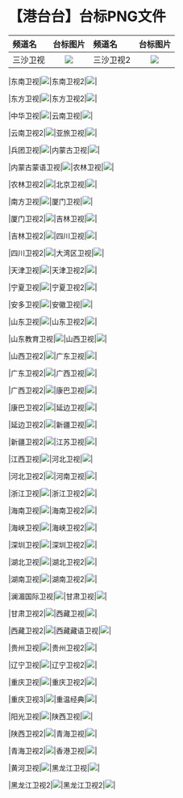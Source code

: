 # 【港台台】台标PNG文件
|频道名|台标图片|频道名|台标图片|
|:---|:---:|:---|:---:|
|三沙卫视|<img src="https://raw.githubusercontent.com/xiaolvdouya/TV-LOGO/refs/heads/main/%E5%8D%AB%E8%A7%86/三沙卫视.png">|三沙卫视2|<img src="https://raw.githubusercontent.com/xiaolvdouya/TV-LOGO/refs/heads/main/%E5%8D%AB%E8%A7%86/三沙卫视2.png">|

|东南卫视|<img src="https://raw.githubusercontent.com/xiaolvdouya/TV-LOGO/refs/heads/main/%E5%8D%AB%E8%A7%86/东南卫视.png">|东南卫视2|<img src="https://raw.githubusercontent.com/xiaolvdouya/TV-LOGO/refs/heads/main/%E5%8D%AB%E8%A7%86/东南卫视2.png">|

|东方卫视|<img src="https://raw.githubusercontent.com/xiaolvdouya/TV-LOGO/refs/heads/main/%E5%8D%AB%E8%A7%86/东方卫视.png">|东方卫视2|<img src="https://raw.githubusercontent.com/xiaolvdouya/TV-LOGO/refs/heads/main/%E5%8D%AB%E8%A7%86/东方卫视2.png">|

|中华卫视|<img src="https://raw.githubusercontent.com/xiaolvdouya/TV-LOGO/refs/heads/main/%E5%8D%AB%E8%A7%86/中华卫视.png">|云南卫视|<img src="https://raw.githubusercontent.com/xiaolvdouya/TV-LOGO/refs/heads/main/%E5%8D%AB%E8%A7%86/云南卫视.png">|

|云南卫视2|<img src="https://raw.githubusercontent.com/xiaolvdouya/TV-LOGO/refs/heads/main/%E5%8D%AB%E8%A7%86/云南卫视2.png">|亚旅卫视|<img src="https://raw.githubusercontent.com/xiaolvdouya/TV-LOGO/refs/heads/main/%E5%8D%AB%E8%A7%86/亚旅卫视.png">|

|兵团卫视|<img src="https://raw.githubusercontent.com/xiaolvdouya/TV-LOGO/refs/heads/main/%E5%8D%AB%E8%A7%86/兵团卫视.png">|内蒙古卫视|<img src="https://raw.githubusercontent.com/xiaolvdouya/TV-LOGO/refs/heads/main/%E5%8D%AB%E8%A7%86/内蒙古卫视.png">|

|内蒙古蒙语卫视|<img src="https://raw.githubusercontent.com/xiaolvdouya/TV-LOGO/refs/heads/main/%E5%8D%AB%E8%A7%86/内蒙古蒙语卫视.png">|农林卫视|<img src="https://raw.githubusercontent.com/xiaolvdouya/TV-LOGO/refs/heads/main/%E5%8D%AB%E8%A7%86/农林卫视.png">|

|农林卫视2|<img src="https://raw.githubusercontent.com/xiaolvdouya/TV-LOGO/refs/heads/main/%E5%8D%AB%E8%A7%86/农林卫视2.png">|北京卫视|<img src="https://raw.githubusercontent.com/xiaolvdouya/TV-LOGO/refs/heads/main/%E5%8D%AB%E8%A7%86/北京卫视.png">|

|南方卫视|<img src="https://raw.githubusercontent.com/xiaolvdouya/TV-LOGO/refs/heads/main/%E5%8D%AB%E8%A7%86/南方卫视.png">|厦门卫视|<img src="https://raw.githubusercontent.com/xiaolvdouya/TV-LOGO/refs/heads/main/%E5%8D%AB%E8%A7%86/厦门卫视.png">|

|厦门卫视2|<img src="https://raw.githubusercontent.com/xiaolvdouya/TV-LOGO/refs/heads/main/%E5%8D%AB%E8%A7%86/厦门卫视2.png">|吉林卫视|<img src="https://raw.githubusercontent.com/xiaolvdouya/TV-LOGO/refs/heads/main/%E5%8D%AB%E8%A7%86/吉林卫视.png">|

|吉林卫视2|<img src="https://raw.githubusercontent.com/xiaolvdouya/TV-LOGO/refs/heads/main/%E5%8D%AB%E8%A7%86/吉林卫视2.png">|四川卫视|<img src="https://raw.githubusercontent.com/xiaolvdouya/TV-LOGO/refs/heads/main/%E5%8D%AB%E8%A7%86/四川卫视.png">|

|四川卫视2|<img src="https://raw.githubusercontent.com/xiaolvdouya/TV-LOGO/refs/heads/main/%E5%8D%AB%E8%A7%86/四川卫视2.png">|大湾区卫视|<img src="https://raw.githubusercontent.com/xiaolvdouya/TV-LOGO/refs/heads/main/%E5%8D%AB%E8%A7%86/大湾区卫视.png">|

|天津卫视|<img src="https://raw.githubusercontent.com/xiaolvdouya/TV-LOGO/refs/heads/main/%E5%8D%AB%E8%A7%86/天津卫视.png">|天津卫视2|<img src="https://raw.githubusercontent.com/xiaolvdouya/TV-LOGO/refs/heads/main/%E5%8D%AB%E8%A7%86/天津卫视2.png">|

|宁夏卫视|<img src="https://raw.githubusercontent.com/xiaolvdouya/TV-LOGO/refs/heads/main/%E5%8D%AB%E8%A7%86/宁夏卫视.png">|宁夏卫视2|<img src="https://raw.githubusercontent.com/xiaolvdouya/TV-LOGO/refs/heads/main/%E5%8D%AB%E8%A7%86/宁夏卫视2.png">|

|安多卫视|<img src="https://raw.githubusercontent.com/xiaolvdouya/TV-LOGO/refs/heads/main/%E5%8D%AB%E8%A7%86/安多卫视.png">|安徽卫视|<img src="https://raw.githubusercontent.com/xiaolvdouya/TV-LOGO/refs/heads/main/%E5%8D%AB%E8%A7%86/安徽卫视.png">|

|山东卫视|<img src="https://raw.githubusercontent.com/xiaolvdouya/TV-LOGO/refs/heads/main/%E5%8D%AB%E8%A7%86/山东卫视.png">|山东卫视2|<img src="https://raw.githubusercontent.com/xiaolvdouya/TV-LOGO/refs/heads/main/%E5%8D%AB%E8%A7%86/山东卫视2.png">|

|山东教育卫视|<img src="https://raw.githubusercontent.com/xiaolvdouya/TV-LOGO/refs/heads/main/%E5%8D%AB%E8%A7%86/山东教育卫视.png">|山西卫视|<img src="https://raw.githubusercontent.com/xiaolvdouya/TV-LOGO/refs/heads/main/%E5%8D%AB%E8%A7%86/山西卫视.png">|

|山西卫视2|<img src="https://raw.githubusercontent.com/xiaolvdouya/TV-LOGO/refs/heads/main/%E5%8D%AB%E8%A7%86/山西卫视2.png">|广东卫视|<img src="https://raw.githubusercontent.com/xiaolvdouya/TV-LOGO/refs/heads/main/%E5%8D%AB%E8%A7%86/广东卫视.png">|

|广东卫视2|<img src="https://raw.githubusercontent.com/xiaolvdouya/TV-LOGO/refs/heads/main/%E5%8D%AB%E8%A7%86/广东卫视2.png">|广西卫视|<img src="https://raw.githubusercontent.com/xiaolvdouya/TV-LOGO/refs/heads/main/%E5%8D%AB%E8%A7%86/广西卫视.png">|

|广西卫视2|<img src="https://raw.githubusercontent.com/xiaolvdouya/TV-LOGO/refs/heads/main/%E5%8D%AB%E8%A7%86/广西卫视2.png">|康巴卫视|<img src="https://raw.githubusercontent.com/xiaolvdouya/TV-LOGO/refs/heads/main/%E5%8D%AB%E8%A7%86/康巴卫视.png">|

|康巴卫视2|<img src="https://raw.githubusercontent.com/xiaolvdouya/TV-LOGO/refs/heads/main/%E5%8D%AB%E8%A7%86/康巴卫视2.png">|延边卫视|<img src="https://raw.githubusercontent.com/xiaolvdouya/TV-LOGO/refs/heads/main/%E5%8D%AB%E8%A7%86/延边卫视.png">|

|延边卫视2|<img src="https://raw.githubusercontent.com/xiaolvdouya/TV-LOGO/refs/heads/main/%E5%8D%AB%E8%A7%86/延边卫视2.png">|新疆卫视|<img src="https://raw.githubusercontent.com/xiaolvdouya/TV-LOGO/refs/heads/main/%E5%8D%AB%E8%A7%86/新疆卫视.png">|

|新疆卫视2|<img src="https://raw.githubusercontent.com/xiaolvdouya/TV-LOGO/refs/heads/main/%E5%8D%AB%E8%A7%86/新疆卫视2.png">|江苏卫视|<img src="https://raw.githubusercontent.com/xiaolvdouya/TV-LOGO/refs/heads/main/%E5%8D%AB%E8%A7%86/江苏卫视.png">|

|江西卫视|<img src="https://raw.githubusercontent.com/xiaolvdouya/TV-LOGO/refs/heads/main/%E5%8D%AB%E8%A7%86/江西卫视.png">|河北卫视|<img src="https://raw.githubusercontent.com/xiaolvdouya/TV-LOGO/refs/heads/main/%E5%8D%AB%E8%A7%86/河北卫视.png">|

|河北卫视2|<img src="https://raw.githubusercontent.com/xiaolvdouya/TV-LOGO/refs/heads/main/%E5%8D%AB%E8%A7%86/河北卫视2.png">|河南卫视|<img src="https://raw.githubusercontent.com/xiaolvdouya/TV-LOGO/refs/heads/main/%E5%8D%AB%E8%A7%86/河南卫视.png">|

|浙江卫视|<img src="https://raw.githubusercontent.com/xiaolvdouya/TV-LOGO/refs/heads/main/%E5%8D%AB%E8%A7%86/浙江卫视.png">|浙江卫视2|<img src="https://raw.githubusercontent.com/xiaolvdouya/TV-LOGO/refs/heads/main/%E5%8D%AB%E8%A7%86/浙江卫视2.png">|

|海南卫视|<img src="https://raw.githubusercontent.com/xiaolvdouya/TV-LOGO/refs/heads/main/%E5%8D%AB%E8%A7%86/海南卫视.png">|海南卫视2|<img src="https://raw.githubusercontent.com/xiaolvdouya/TV-LOGO/refs/heads/main/%E5%8D%AB%E8%A7%86/海南卫视2.png">|

|海峡卫视|<img src="https://raw.githubusercontent.com/xiaolvdouya/TV-LOGO/refs/heads/main/%E5%8D%AB%E8%A7%86/海峡卫视.png">|海峡卫视2|<img src="https://raw.githubusercontent.com/xiaolvdouya/TV-LOGO/refs/heads/main/%E5%8D%AB%E8%A7%86/海峡卫视2.png">|

|深圳卫视|<img src="https://raw.githubusercontent.com/xiaolvdouya/TV-LOGO/refs/heads/main/%E5%8D%AB%E8%A7%86/深圳卫视.png">|深圳卫视2|<img src="https://raw.githubusercontent.com/xiaolvdouya/TV-LOGO/refs/heads/main/%E5%8D%AB%E8%A7%86/深圳卫视2.png">|

|湖北卫视|<img src="https://raw.githubusercontent.com/xiaolvdouya/TV-LOGO/refs/heads/main/%E5%8D%AB%E8%A7%86/湖北卫视.png">|湖北卫视2|<img src="https://raw.githubusercontent.com/xiaolvdouya/TV-LOGO/refs/heads/main/%E5%8D%AB%E8%A7%86/湖北卫视2.png">|

|湖南卫视|<img src="https://raw.githubusercontent.com/xiaolvdouya/TV-LOGO/refs/heads/main/%E5%8D%AB%E8%A7%86/湖南卫视.png">|湖南卫视2|<img src="https://raw.githubusercontent.com/xiaolvdouya/TV-LOGO/refs/heads/main/%E5%8D%AB%E8%A7%86/湖南卫视2.png">|

|澜湄国际卫视|<img src="https://raw.githubusercontent.com/xiaolvdouya/TV-LOGO/refs/heads/main/%E5%8D%AB%E8%A7%86/澜湄国际卫视.png">|甘肃卫视|<img src="https://raw.githubusercontent.com/xiaolvdouya/TV-LOGO/refs/heads/main/%E5%8D%AB%E8%A7%86/甘肃卫视.png">|

|甘肃卫视2|<img src="https://raw.githubusercontent.com/xiaolvdouya/TV-LOGO/refs/heads/main/%E5%8D%AB%E8%A7%86/甘肃卫视2.png">|西藏卫视|<img src="https://raw.githubusercontent.com/xiaolvdouya/TV-LOGO/refs/heads/main/%E5%8D%AB%E8%A7%86/西藏卫视.png">|

|西藏卫视2|<img src="https://raw.githubusercontent.com/xiaolvdouya/TV-LOGO/refs/heads/main/%E5%8D%AB%E8%A7%86/西藏卫视2.png">|西藏藏语卫视|<img src="https://raw.githubusercontent.com/xiaolvdouya/TV-LOGO/refs/heads/main/%E5%8D%AB%E8%A7%86/西藏藏语卫视.png">|

|贵州卫视|<img src="https://raw.githubusercontent.com/xiaolvdouya/TV-LOGO/refs/heads/main/%E5%8D%AB%E8%A7%86/贵州卫视.png">|贵州卫视2|<img src="https://raw.githubusercontent.com/xiaolvdouya/TV-LOGO/refs/heads/main/%E5%8D%AB%E8%A7%86/贵州卫视2.png">|

|辽宁卫视|<img src="https://raw.githubusercontent.com/xiaolvdouya/TV-LOGO/refs/heads/main/%E5%8D%AB%E8%A7%86/辽宁卫视.png">|辽宁卫视2|<img src="https://raw.githubusercontent.com/xiaolvdouya/TV-LOGO/refs/heads/main/%E5%8D%AB%E8%A7%86/辽宁卫视2.png">|

|重庆卫视|<img src="https://raw.githubusercontent.com/xiaolvdouya/TV-LOGO/refs/heads/main/%E5%8D%AB%E8%A7%86/重庆卫视.png">|重庆卫视2|<img src="https://raw.githubusercontent.com/xiaolvdouya/TV-LOGO/refs/heads/main/%E5%8D%AB%E8%A7%86/重庆卫视2.png">|

|重庆卫视3|<img src="https://raw.githubusercontent.com/xiaolvdouya/TV-LOGO/refs/heads/main/%E5%8D%AB%E8%A7%86/重庆卫视3.png">|重温经典|<img src="https://raw.githubusercontent.com/xiaolvdouya/TV-LOGO/refs/heads/main/%E5%8D%AB%E8%A7%86/重温经典.png">|

|阳光卫视|<img src="https://raw.githubusercontent.com/xiaolvdouya/TV-LOGO/refs/heads/main/%E5%8D%AB%E8%A7%86/阳光卫视.png">|陕西卫视|<img src="https://raw.githubusercontent.com/xiaolvdouya/TV-LOGO/refs/heads/main/%E5%8D%AB%E8%A7%86/陕西卫视.png">|

|陕西卫视2|<img src="https://raw.githubusercontent.com/xiaolvdouya/TV-LOGO/refs/heads/main/%E5%8D%AB%E8%A7%86/陕西卫视2.png">|青海卫视|<img src="https://raw.githubusercontent.com/xiaolvdouya/TV-LOGO/refs/heads/main/%E5%8D%AB%E8%A7%86/青海卫视.png">|

|青海卫视2|<img src="https://raw.githubusercontent.com/xiaolvdouya/TV-LOGO/refs/heads/main/%E5%8D%AB%E8%A7%86/青海卫视2.png">|香港卫视|<img src="https://raw.githubusercontent.com/xiaolvdouya/TV-LOGO/refs/heads/main/%E5%8D%AB%E8%A7%86/香港卫视.png">|

|黄河卫视|<img src="https://raw.githubusercontent.com/xiaolvdouya/TV-LOGO/refs/heads/main/%E5%8D%AB%E8%A7%86/黄河卫视.png">|黑龙江卫视|<img src="https://raw.githubusercontent.com/xiaolvdouya/TV-LOGO/refs/heads/main/%E5%8D%AB%E8%A7%86/黑龙江卫视.png">|

|黑龙江卫视2|<img src="https://raw.githubusercontent.com/xiaolvdouya/TV-LOGO/refs/heads/main/%E5%8D%AB%E8%A7%86/黑龙江卫视2.png">|黑龙江卫视2|<img src="https://raw.githubusercontent.com/xiaolvdouya/TV-LOGO/refs/heads/main/%E5%8D%AB%E8%A7%86/黑龙江卫视2.png">|
